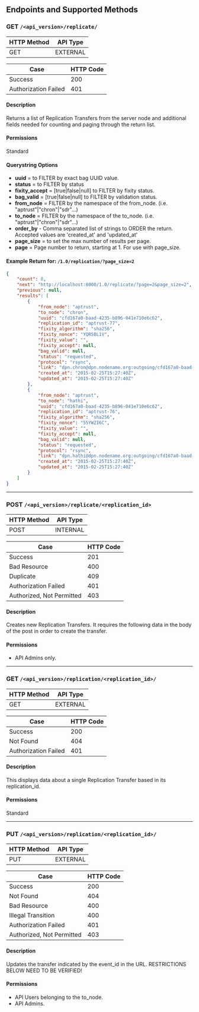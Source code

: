 ## Endpoints and Supported Methods

### GET `/<api_version>/replicate/`

|HTTP Method|API Type|
|--------|-----------|
|GET|EXTERNAL|

|Case|HTTP Code|
|----|---------|
|Success|200|
|Authorization Failed|401|

#### Description

Returns a list of Replication Transfers from the server node and additional fields needed for counting and paging through the return list.

#### Permissions
Standard

#### Querystring Options
* **uuid** = <exact id> to FILTER by exact bag UUID value.
* **status** = to FILTER by status
* **fixity_accept** = [true|false|null] to FILTER by fixity status.
* **bag_valid** = [true|false|null] to FILTER by validation status.
* **from_node** = <exact name> FILTER by the namespace of the from_node. (i.e. "aptrust"|"chron"|"sdr"...)
* **to_node** = <exact name> FILTER by the namespace of the to_node. (i.e. "aptrust"|"chron"|"sdr"...)
* **order_by** - Comma separated list of strings to ORDER the return.  Accepted values are 'created_at' and 'updated_at'
* **page_size** = <int> to set the max number of results per page.
* **page** = Page number to return, starting at 1.  For use with page_size.

#### Example Return for: `/1.0/replication/?page_size=2`

```json
{
    "count": 8,
    "next": "http://localhost:8000/1.0/replicate/?page=2&page_size=2",
    "previous": null,
    "results": [
        {
            "from_node": "aptrust",
            "to_node": "chron",
            "uuid": "cfd167a0-baad-4235-b896-041e710e6c62",
            "replication_id": "aptrust-77",
            "fixity_algorithm": "sha256",
            "fixity_nonce": "YQR5BL1V",
            "fixity_value": "",
            "fixity_accept": null,
            "bag_valid": null,
            "status": "requested",
            "protocol": "rsync",
            "link": "dpn.chron@dpn.nodename.org:outgoing/cfd167a0-baad-4235-b896-041e710e6c62.tar",
            "created_at": "2015-02-25T15:27:40Z",
            "updated_at": "2015-02-25T15:27:40Z"
        },
        {
            "from_node": "aptrust",
            "to_node": "hathi",
            "uuid": "cfd167a0-baad-4235-b896-041e710e6c62",
            "replication_id": "aptrust-76",
            "fixity_algorithm": "sha256",
            "fixity_nonce": "55YWZI6C",
            "fixity_value": "",
            "fixity_accept": null,
            "bag_valid": null,
            "status": "requested",
            "protocol": "rsync",
            "link": "dpn.hathi@dpn.nodename.org:outgoing/cfd167a0-baad-4235-b896-041e710e6c62.tar",
            "created_at": "2015-02-25T15:27:40Z",
            "updated_at": "2015-02-25T15:27:40Z"
        }
    ]
}
```
---
### POST `/<api_version>/replicate/<replication_id>`

|HTTP Method|API Type|
|--------|-----------|
|POST|INTERNAL|

|Case|HTTP Code|
|----|---------|
|Success|201|
|Bad Resource|400|
|Duplicate|409|
|Authorization Failed|401|
|Authorized, Not Permitted|403|

#### Description

Creates new Replication Transfers.  It requires the following data in the body of the post in order to create the transfer.

#### Permissions
* API Admins only.

---
### GET `/<api_version>/replication/<replication_id>/`

|HTTP Method|API Type|
|--------|-----------|
|GET|EXTERNAL|

|Case|HTTP Code|
|----|---------|
|Success|200|
|Not Found|404|
|Authorization Failed|401|

#### Description

This displays data about a single Replication Transfer based in its replication_id.

#### Permissions
Standard

---
### PUT `/<api_version>/replication/<replication_id>/`

|HTTP Method|API Type|
|--------|-----------|
|PUT|EXTERNAL|

|Case|HTTP Code|
|----|---------|
|Success|200|
|Not Found|404|
|Bad Resource|400|
|Illegal Transition|400|
|Authorization Failed|401|
|Authorized, Not Permitted|403|

#### Description

Updates the transfer indicated by the event_id in the URL. RESTRICTIONS BELOW NEED TO BE VERIFIED!

#### Permissions
* API Users belonging to the to_node.
* API Admins.

